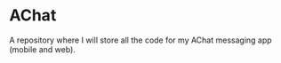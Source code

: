 AChat
=====

A repository where I will store all the code for my AChat messaging app (mobile and web).
